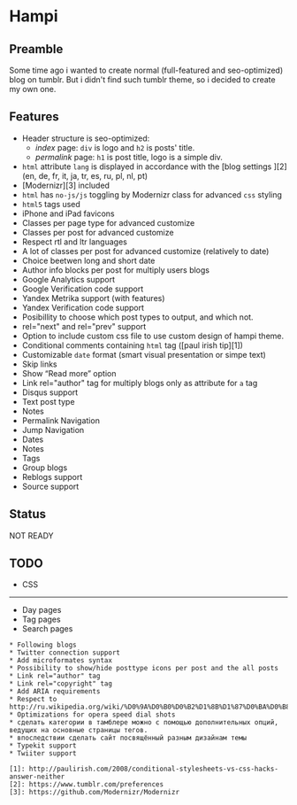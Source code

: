 Hampi
=====

Preamble
--------
Some time ago i wanted to create normal (full-featured and seo-optimized) blog on tumblr. But i didn't find such tumblr theme, so i decided to create my own one.


Features
--------
* Header structure is seo-optimized:
	* *index* page: `div` is logo and `h2` is posts' title.
	* *permalink* page: `h1` is post title, logo is a simple div.
* `html` attribute `lang` is displayed in accordance with the [blog settings ][2] (en, de, fr, it, ja, tr, es, ru, pl, nl, pt)
* [Modernizr][3] included
* `html` has `no-js/js` toggling by Modernizr class for advanced `css` styling
* `html5` tags used
* iPhone and iPad favicons
* Classes per page type for advanced customize
* Classes per post for advanced customize
* Respect rtl and ltr languages
* A lot of classes per post for advanced customize (relatively to date)
* Choice beetwen long and short date
* Author info blocks per post for multiply users blogs
* Google Analytics support
* Google Verification code support
* Yandex Metrika support (with features)
* Yandex Verification code support
* Posibillity to choose which post types to output, and which not.
* rel="next" and rel="prev" support
* Option to include custom css file to use custom design of hampi theme.
* Conditional comments containing `html` tag ([paul irish tip][1])
* Customizable `date` format (smart visual presentation or simpe text)
* Skip links
* Show “Read more” option
* Link rel="author" tag for multiply blogs only as attribute for `a` tag
* Disqus support
* Text post type
* Notes
* Permalink Navigation
* Jump Navigation
* Dates
* Notes
* Tags
* Group blogs
* Reblogs support
* Source support


Status
------
NOT READY

TODO
----
* CSS
---
* Day pages
* Tag pages
* Search pages
~~~~~~~~~~~~~~~~~~~~~~~~~~~~~~~~
* Following blogs
* Twitter connection support
* Add microformates syntax
* Possibility to show/hide posttype icons per post and the all posts
* Link rel="author" tag
* Link rel="copyright" tag
* Add ARIA requirements
* Respect to http://ru.wikipedia.org/wiki/%D0%9A%D0%B0%D0%B2%D1%8B%D1%87%D0%BA%D0%B8
* Optimizations for opera speed dial shots
* сделать категории в тамблере можно с помощью дополнительных опций, ведущих на основные страницы тегов.
* впоследствии сделать сайт посвящённый разным дизайнам темы
* Typekit support 
* Twiiter support

[1]: http://paulirish.com/2008/conditional-stylesheets-vs-css-hacks-answer-neither
[2]: https://www.tumblr.com/preferences
[3]: https://github.com/Modernizr/Modernizr